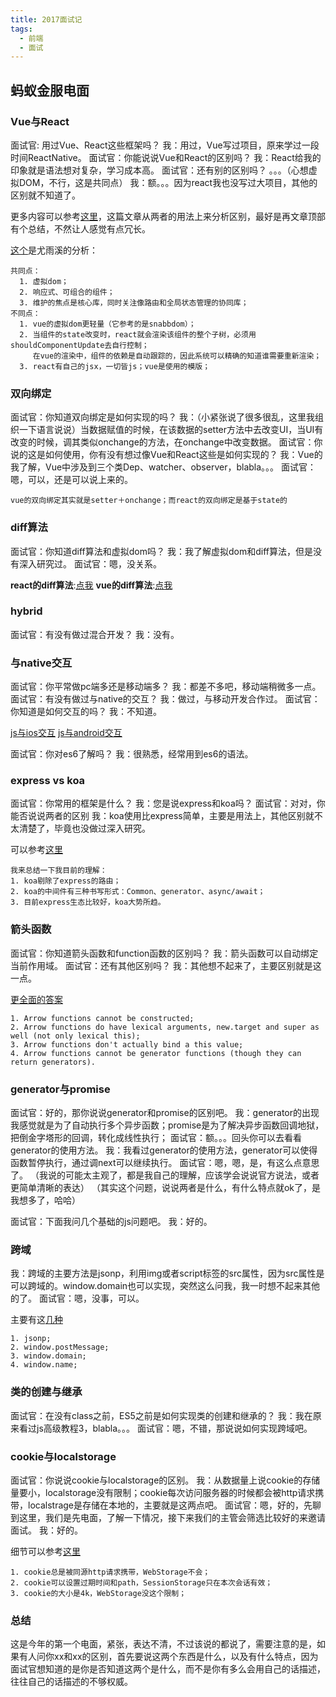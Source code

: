 ```yaml
---
title: 2017面试记
tags:
  - 前端
  - 面试
---
```


## 蚂蚁金服电面

### Vue与React

面试官: 用过Vue、React这些框架吗？
我：用过，Vue写过项目，原来学过一段时间ReactNative。
面试官：你能说说Vue和React的区别吗？
我：React给我的印象就是语法想对复杂，学习成本高。
面试官：还有别的区别吗？
。。。（心想虚拟DOM，不行，这是共同点）
我：额。。。因为react我也没写过大项目，其他的区别就不知道了。

更多内容可以参考[这里](http://www.tuicool.com/articles/2QJjeeQ)，这篇文章从两者的用法上来分析区别，最好是再文章顶部有个总结，不然让人感觉有点冗长。

[这个](http://vuejs.org/v2/guide/comparison.html#Performance-Profiles)是尤雨溪的分析：

```
共同点：
  1. 虚拟dom；
  2. 响应式、可组合的组件；
  3. 维护的焦点是核心库，同时关注像路由和全局状态管理的协同库；
不同点：
  1. vue的虚拟dom更轻量（它参考的是snabbdom）；
  2. 当组件的state改变时，react就会渲染该组件的整个子树，必须用shouldComponentUpdate去自行控制；
     在vue的渲染中，组件的依赖是自动跟踪的，因此系统可以精确的知道谁需要重新渲染；
  3. react有自己的jsx，一切皆js；vue是使用的模版；
```

### 双向绑定

面试官：你知道双向绑定是如何实现的吗？
我：（小紧张说了很多很乱，这里我组织一下语言说说）当数据赋值的时候，在该数据的setter方法中去改变UI，当UI有改变的时候，调其类似onchange的方法，在onchange中改变数据。
面试官：你说的这是如何使用，你有没有想过像Vue和React这些是如何实现的？
我：Vue的我了解，Vue中涉及到三个类Dep、watcher、observer，blabla。。。
面试官：嗯，可以，还是可以说上来的。

```
vue的双向绑定其实就是setter＋onchange；而react的双向绑定是基于state的
```

### diff算法

面试官：你知道diff算法和虚拟dom吗？
我：我了解虚拟dom和diff算法，但是没有深入研究过。
面试官：嗯，没关系。

**react的diff算法**:[点我](http://www.infoq.com/cn/articles/react-dom-diff?from=timeline&isappinstalled=0)
**vue的diff算法**:[点我](https://github.com/youngwind/blog/issues/91)

### hybrid

面试官：有没有做过混合开发？
我：没有。

### 与native交互

面试官：你平常做pc端多还是移动端多？
我：都差不多吧，移动端稍微多一点。
面试官：有没有做过与native的交互？
我：做过，与移动开发合作过。
面试官：你知道是如何交互的吗？
我：不知道。

[js与ios交互](http://blog.csdn.net/lwjok2007/article/details/47058795)
[js与android交互](http://blog.csdn.net/ithomer/article/details/8737999/)

面试官：你对es6了解吗？
我：很熟悉，经常用到es6的语法。

### express vs koa

面试官：你常用的框架是什么？
我：您是说express和koa吗？
面试官：对对，你能否说说两者的区别
我：koa使用比express简单，主要是用法上，其他区别就不太清楚了，毕竟也没做过深入研究。

可以参考[这里](https://cnodejs.org/topic/55815f28395a0c1812f18257)
```
我来总结一下我目前的理解：
1. koa剔除了express的路由；
2. koa的中间件有三种书写形式：Common、generator、async/await；
3. 目前express生态比较好，koa大势所趋。
```

### 箭头函数

面试官：你知道箭头函数和function函数的区别吗？
我：箭头函数可以自动绑定当前作用域。
面试官：还有其他区别吗？
我：其他想不起来了，主要区别就是这一点。

[更全面的答案](http://stackoverflow.com/questions/32535110/what-are-the-differences-if-any-between-es6-arrow-functions-and-functions-boun)
```
1. Arrow functions cannot be constructed;
2. Arrow functions do have lexical arguments, new.target and super as well (not only lexical this);
3. Arrow functions don't actually bind a this value;
4. Arrow functions cannot be generator functions (though they can return generators).
```

### generator与promise

面试官：好的，那你说说generator和promise的区别吧。
我：generator的出现我感觉就是为了自动执行多个异步函数；promise是为了解决异步函数回调地狱，把倒金字塔形的回调，转化成线性执行；
面试官：额。。。回头你可以去看看generator的使用方法。
我：我看过generator的使用方法，generator可以使得函数暂停执行，通过调next可以继续执行。
面试官：嗯，嗯，是，有这么点意思了。
（我说的可能太主观了，都是我自己的理解，应该学会说说官方说法，或者更简单清晰的表达）
（其实这个问题，说说两者是什么，有什么特点就ok了，是我想多了，哈哈）

面试官：下面我问几个基础的js问题吧。
我：好的。

### 跨域

我：跨域的主要方法是jsonp，利用img或者script标签的src属性，因为src属性是可以跨域的。window.domain也可以实现，突然这么问我，我一时想不起来其他的了。
面试官：嗯，没事，可以。

主要有这[几种](http://www.cnblogs.com/2050/p/3191744.html)
```
1. jsonp;
2. window.postMessage;
3. window.domain;
4. window.name;
```

### 类的创建与继承

面试官：在没有class之前，ES5之前是如何实现类的创建和继承的？
我：我在原来看过js高级教程3，blabla。。。
面试官：嗯，不错，那说说如何实现跨域吧。

### cookie与localstorage

面试官：你说说cookie与localstorage的区别。
我：从数据量上说cookie的存储量要小，localstorage没有限制；cookie每次访问服务器的时候都会被http请求携带，localstrage是存储在本地的，主要就是这两点吧。
面试官：嗯，好的，先聊到这里，我们是先电面，了解一下情况，接下来我们的主管会筛选比较好的来邀请面试。
我：好的。

细节可以参考[这里](http://stackoverflow.com/questions/3220660/local-storage-vs-cookies)
```
1. cookie总是被同源http请求携带，WebStorage不会；
2. cookie可以设置过期时间和path，SessionStorage只在本次会话有效；
3. cookie的大小是4k，WebStorage没这个限制；
```

### 总结

这是今年的第一个电面，紧张，表达不清，不过该说的都说了，需要注意的是，如果有人问你xx和xx的区别，首先要说这两个东西是什么，以及有什么特点，因为面试官想知道的是你是否知道这两个是什么，而不是你有多么会用自己的话描述，往往自己的话描述的不够权威。
